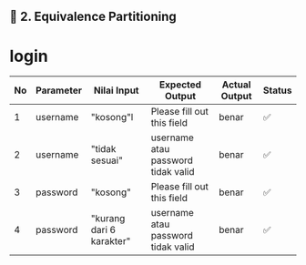 ## 🧪 2. Equivalence Partitioning

# login
| No | Parameter     | Nilai Input                          | Expected Output                 | Actual Output | Status |
|----|-------------|--------------------------------|----------------------------------|---------------|--------|
| 1  | username| "kosong"l                    |                 Please fill out this field          |          benar     |    ✅     |
| 2  | username| "tidak sesuai"    | username atau password tidak valid            |      benar         |  ✅      |
| 3  | password       |   "kosong"                | Please fill out this field               |     benar          |     ✅   |
| 4  | password       | "kurang dari 6 karakter"                | username atau password tidak valid         |        benar       |   ✅     |

